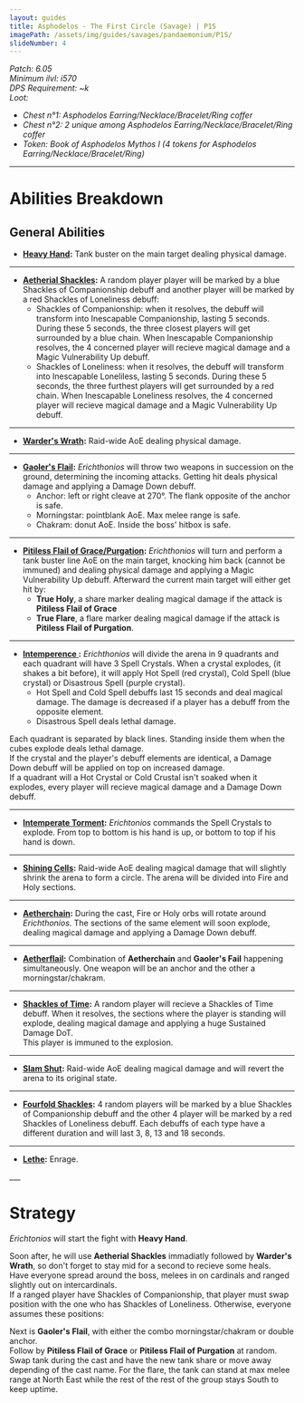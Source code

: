 ```yaml
---
layout: guides
title: Asphodelos - The First Circle (Savage) | P1S
imagePath: /assets/img/guides/savages/pandaemonium/P1S/
slideNumber: 4
---
```


*Patch: 6.05  
Minimum ilvl: i570  
DPS Requirement: ~k  
Loot:*
+ *Chest n°1: Asphodelos Earring/Necklace/Bracelet/Ring coffer*
+ *Chest n°2: 2 unique among Asphodelos Earring/Necklace/Bracelet/Ring coffer*
+ *Token: Book of Asphodelos Mythos I (4 tokens for Asphodelos Earring/Necklace/Bracelet/Ring)*

___

<h1><a id="Abilities Breakdown">Abilities Breakdown</a></h1>

<div class="guideSection" markdown="1">
<h2><a id="ABGeneral Abilities">General Abilities</a></h2>

+ **<ins>Heavy Hand</ins>:**
Tank buster on the main target dealing <span class="phys">physical damage</span>.

___

+  **<ins>Aetherial Shackles</ins>:**
A random player player will be marked by a blue <span class="speDebuff">Shackles of Companionship</span> debuff and another player will be marked by a red <span class="speDebuff"> Shackles of Loneliness</span> debuff:  
	+ Shackles of Companionship: when it resolves, the debuff will transform into <span class="speDebuff">Inescapable Companionship</span>, lasting 5 seconds. During these 5 seconds, the three closest players will get surrounded by a blue chain. When <span class="speDebuff">Inescapable Companionship</span> resolves, the 4 concerned player will recieve <span class="magic">magical damage</span> and a <span class="debuff">Magic Vulnerability Up</span> debuff.  
	+ Shackles of Loneliness: when it resolves, the debuff will transform into <span class="speDebuff">Inescapable Loneliless</span>, lasting 5 seconds. During these 5 seconds, the three furthest players will get surrounded by a red chain. When <span class="speDebuff">Inescapable Loneliness</span> resolves, the 4 concerned player will recieve <span class="magic">magical damage</span> and a <span class="debuff">Magic Vulnerability Up</span> debuff.

___

+ **<ins>Warder's Wrath</ins>:**
Raid-wide AoE dealing <span class="phys">physical damage</span>.

___

+  **<ins>Gaoler's Flail</ins>:**
*Erichthonios* will throw two weapons in succession on the ground, determining the incoming attacks. Getting hit deals <span class="phys">physical damage</span> and applying a <span class="debuff">Damage Down</span> debuff.
	+ Anchor: left or right cleave at 270°. The flank opposite of the anchor is safe.  
	+ Morningstar: pointblank AoE. Max melee range is safe.  
	+ Chakram: donut AoE. Inside the boss' hitbox is safe.

___

+  **<ins>Pitiless Flail of Grace/Purgation</ins>:**
*Erichthonios* will turn and perform a tank buster line AoE on the main target, knocking him back (cannot be immuned) and dealing <span class="phys">physical damage</span> and applying a <span class="debuff">Magic Vulnerability Up</span> debuff. 
Afterward the current main target will either get hit by:
	+ **True Holy**, a share marker dealing <span class="magic">magical damage</span> if the attack is **Pitiless Flail of Grace**
	+ **True Flare**, a flare marker dealing <span class="magic">magical damage</span> if the attack is **Pitiless Flail of Purgation**.

___

+ **<ins>Intemperence </ins>:**
*Erichthonios* will divide the arena in 9 quadrants and each quadrant will have 3 Spell Crystals. When a crystal explodes, (it shakes a bit before), it will apply <span class="speDebuff">Hot Spell</span> (red crystal), <span class="speDebuff">Cold Spell</span> (blue crystal) or <span class="speDebuff">Disastrous Spell</span> (purple crystal).
	+ <span class="speDebuff">Hot Spell</span> and <span class="speDebuff">Cold Spell</span> debuffs last 15 seconds and deal <span class="magic">magical damage</span>. The damage is decreased if a player has a debuff from the opposite element.  
	+ <span class="speDebuff">Disastrous Spell</span> deals lethal damage.

Each quadrant is separated by black lines. Standing inside them when the cubes explode deals lethal damage.  
If the crystal and the player's debuff elements are identical, a <span class="debuff">Damage Down</span> debuff will be applied on top on increased damage.  
If a quadrant will a Hot Crystal or Cold Crustal isn't soaked when it explodes, every player will recieve <span class="magic">magical damage</span> and a <span class="debuff">Damage Down</span> debuff.

___

+ **<ins>Intemperate Torment</ins>:**
*Erichtonios* commands the Spell Crystals to explode. From top to bottom is his hand is up, or bottom to top if his hand is down.

___

+ **<ins>Shining Cells</ins>:**
Raid-wide AoE dealing <span class="magic">magical damage</span> that will slightly shrink the arena to form a circle. The arena will be divided into Fire and Holy sections.

___

+ **<ins>Aetherchain</ins>:**
During the cast, Fire or Holy orbs will rotate around *Erichthonios*. The sections of the same element will soon explode, dealing <span class="magic">magical damage</span> and applying a <span class="debuff">Damage Down</span> debuff.

___

+ **<ins>Aetherflail</ins>:**
Combination of **Aetherchain** and **Gaoler's Fail** happening simultaneously. One weapon will be an anchor and the other a morningstar/chakram.

___

+ **<ins>Shackles of Time</ins>:**
A random player will recieve a <span class="speDebuff">Shackles of Time</span> debuff. When it resolves, the sections where the player is standing will explode, dealing <span class="magic">magical damage</span> and applying a huge <span class="debuff">Sustained Damage</span> DoT.  
This player is immuned to the explosion.

___

+ **<ins>Slam Shut</ins>:**
Raid-wide AoE dealing <span class="magic">magical damage</span> and will revert the arena to its original state.

___

+ **<ins>Fourfold Shackles</ins>:**
4 random players  will be marked by a blue <span class="speDebuff">Shackles of Companionship</span> debuff and the other 4 player will be marked by a red <span class="speDebuff"> Shackles of Loneliness</span> debuff. Each debuffs of each type have a different duration and will last 3, 8, 13 and 18 seconds.

___

+ **<ins>Lethe</ins>:**
Enrage.
</div>
___
<h1><a id="Strategy">Strategy</a></h1>

<div class="guideSection" markdown="1">
<a id="SPhase 1"></a>

*Erichtonios* will start the fight with **Heavy Hand**.

Soon after, he will use **Aetherial Shackles** immadiatly followed by **Warder's Wrath**, so don't forget to stay mid for a second to recieve some heals.  
Have everyone spread around the boss, melees in on cardinals and ranged slightly out on intercardinals.  
If a ranged player have <span class="speDebuff">Shackles of Companionship</span>, that player must swap position with the one who has <span class="speDebuff">Shackles of Loneliness</span>. Otherwise, everyone assumes these positions:


Next is **Gaoler's Flail**, with either the combo morningstar/chakram or double anchor.  
Follow by **Pitiless Flail of Grace** or **Pitiless Flail of Purgation** at random. Swap tank during the cast and have the new tank share or move away depending of the cast name. For the flare, the tank can stand at max melee range at North East while the rest of the rest of the group stays South to keep uptime.


</div>

<div class="guideSection" markdown="1">
<a id="SPhase 2"></a>

</div>

<div class="guideSection" markdown="1">
<a id="SPhase 3"></a>

</div>